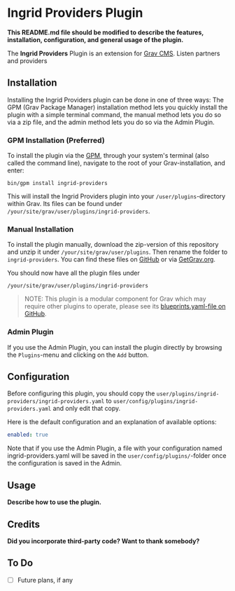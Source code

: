 # Ingrid Providers Plugin

**This README.md file should be modified to describe the features, installation, configuration, and general usage of the plugin.**

The **Ingrid Providers** Plugin is an extension for [Grav CMS](https://github.com/getgrav/grav). Listen partners and providers

## Installation

Installing the Ingrid Providers plugin can be done in one of three ways: The GPM (Grav Package Manager) installation method lets you quickly install the plugin with a simple terminal command, the manual method lets you do so via a zip file, and the admin method lets you do so via the Admin Plugin.

### GPM Installation (Preferred)

To install the plugin via the [GPM](https://learn.getgrav.org/cli-console/grav-cli-gpm), through your system's terminal (also called the command line), navigate to the root of your Grav-installation, and enter:

    bin/gpm install ingrid-providers

This will install the Ingrid Providers plugin into your `/user/plugins`-directory within Grav. Its files can be found under `/your/site/grav/user/plugins/ingrid-providers`.

### Manual Installation

To install the plugin manually, download the zip-version of this repository and unzip it under `/your/site/grav/user/plugins`. Then rename the folder to `ingrid-providers`. You can find these files on [GitHub](https://github.com//grav-plugin-ingrid-providers) or via [GetGrav.org](https://getgrav.org/downloads/plugins).

You should now have all the plugin files under

    /your/site/grav/user/plugins/ingrid-providers
	
> NOTE: This plugin is a modular component for Grav which may require other plugins to operate, please see its [blueprints.yaml-file on GitHub](https://github.com//grav-plugin-ingrid-providers/blob/main/blueprints.yaml).

### Admin Plugin

If you use the Admin Plugin, you can install the plugin directly by browsing the `Plugins`-menu and clicking on the `Add` button.

## Configuration

Before configuring this plugin, you should copy the `user/plugins/ingrid-providers/ingrid-providers.yaml` to `user/config/plugins/ingrid-providers.yaml` and only edit that copy.

Here is the default configuration and an explanation of available options:

```yaml
enabled: true
```

Note that if you use the Admin Plugin, a file with your configuration named ingrid-providers.yaml will be saved in the `user/config/plugins/`-folder once the configuration is saved in the Admin.

## Usage

**Describe how to use the plugin.**

## Credits

**Did you incorporate third-party code? Want to thank somebody?**

## To Do

- [ ] Future plans, if any

